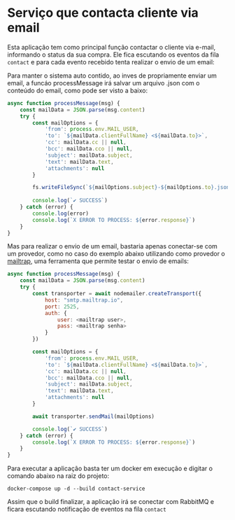 # Serviço que contacta cliente via email

Esta aplicação tem como principal função contactar o cliente via e-mail, informando o status da sua compra.  Ele fica escutando os eventos da fila `contact` e para cada evento recebido tenta realizar o envio de um email:

Para manter o sistema auto contido, ao inves de propriamente enviar um email, a funcáo processMessage irá salvar um arquivo .json com o conteúdo do email, como pode ser visto a baixo:

```JavaScript
async function processMessage(msg) {
    const mailData = JSON.parse(msg.content)
    try {
        const mailOptions = {
            'from': process.env.MAIL_USER,
            'to': `${mailData.clientFullName} <${mailData.to}>`,
            'cc': mailData.cc || null,
            'bcc': mailData.cco || null,
            'subject': mailData.subject,
            'text': mailData.text,
            'attachments': null
        }

        fs.writeFileSync(`${mailOptions.subject}-${mailOptions.to}.json`, JSON.stringify(mailOptions));
        
        console.log(`✔ SUCCESS`)
    } catch (error) {
        console.log(error)
        console.log(`X ERROR TO PROCESS: ${error.response}`)
    }
}
```

Mas para realizar o envio de um email, bastaria apenas conectar-se com um provedor, como no caso do exemplo abaixo utilizando como provedor o [mailtrap](https://mailtrap.io/), uma ferramenta que permite testar o envio de emails:

```JavaScript
async function processMessage(msg) {
    const mailData = JSON.parse(msg.content)
    try {
        const transporter = await nodemailer.createTransport({
            host: "smtp.mailtrap.io",
            port: 2525,
            auth: {
                user: <mailtrap user>,
                pass: <mailtrap senha>
            }
        })

        const mailOptions = {
            'from': process.env.MAIL_USER,
            'to': `${mailData.clientFullName} <${mailData.to}>`,
            'cc': mailData.cc || null,
            'bcc': mailData.cco || null,
            'subject': mailData.subject,
            'text': mailData.text,
            'attachments': null
        }

        await transporter.sendMail(mailOptions)

        console.log(`✔ SUCCESS`)
    } catch (error) {
        console.log(`X ERROR TO PROCESS: ${error.response}`)
    }
}
```


Para executar a aplicação basta ter um docker em execução e digitar o comando abaixo na raiz do projeto:

```
docker-compose up -d --build contact-service
````
 
Assim que o build finalizar, a aplicação irá se conectar com RabbitMQ e ficara escutando notificação de eventos na fila `contact`
